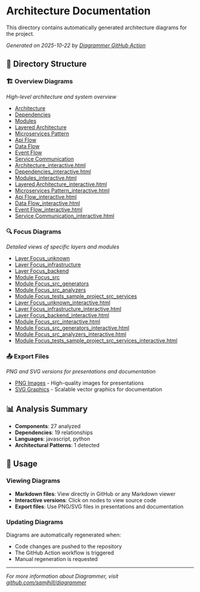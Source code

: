 # Architecture Documentation

This directory contains automatically generated architecture diagrams for the project.

*Generated on 2025-10-22 by [Diagrammer GitHub Action](https://github.com/samjhill/diagrammer)*

## 📁 Directory Structure

### 🏗️ Overview Diagrams
*High-level architecture and system overview*

- [Architecture](diagrams/overview/architecture.md)
- [Dependencies](diagrams/overview/dependencies.md)
- [Modules](diagrams/overview/modules.md)
- [Layered Architecture](diagrams/overview/layeredArchitecture.md)
- [Microservices Pattern](diagrams/overview/microservicesPattern.md)
- [Api Flow](diagrams/overview/apiFlow.md)
- [Data Flow](diagrams/overview/dataFlow.md)
- [Event Flow](diagrams/overview/eventFlow.md)
- [Service Communication](diagrams/overview/serviceCommunication.md)
- [Architecture_interactive.html](diagrams/overview/architecture_interactive.html.md)
- [Dependencies_interactive.html](diagrams/overview/dependencies_interactive.html.md)
- [Modules_interactive.html](diagrams/overview/modules_interactive.html.md)
- [Layered Architecture_interactive.html](diagrams/overview/layeredArchitecture_interactive.html.md)
- [Microservices Pattern_interactive.html](diagrams/overview/microservicesPattern_interactive.html.md)
- [Api Flow_interactive.html](diagrams/overview/apiFlow_interactive.html.md)
- [Data Flow_interactive.html](diagrams/overview/dataFlow_interactive.html.md)
- [Event Flow_interactive.html](diagrams/overview/eventFlow_interactive.html.md)
- [Service Communication_interactive.html](diagrams/overview/serviceCommunication_interactive.html.md)

### 🔍 Focus Diagrams
*Detailed views of specific layers and modules*

- [Layer Focus_unknown](diagrams/focus/layerFocus_unknown.md)
- [Layer Focus_infrastructure](diagrams/focus/layerFocus_infrastructure.md)
- [Layer Focus_backend](diagrams/focus/layerFocus_backend.md)
- [Module Focus_src](diagrams/focus/moduleFocus_src.md)
- [Module Focus_src_generators](diagrams/focus/moduleFocus_src_generators.md)
- [Module Focus_src_analyzers](diagrams/focus/moduleFocus_src_analyzers.md)
- [Module Focus_tests_sample_project_src_services](diagrams/focus/moduleFocus_tests_sample_project_src_services.md)
- [Layer Focus_unknown_interactive.html](diagrams/focus/layerFocus_unknown_interactive.html.md)
- [Layer Focus_infrastructure_interactive.html](diagrams/focus/layerFocus_infrastructure_interactive.html.md)
- [Layer Focus_backend_interactive.html](diagrams/focus/layerFocus_backend_interactive.html.md)
- [Module Focus_src_interactive.html](diagrams/focus/moduleFocus_src_interactive.html.md)
- [Module Focus_src_generators_interactive.html](diagrams/focus/moduleFocus_src_generators_interactive.html.md)
- [Module Focus_src_analyzers_interactive.html](diagrams/focus/moduleFocus_src_analyzers_interactive.html.md)
- [Module Focus_tests_sample_project_src_services_interactive.html](diagrams/focus/moduleFocus_tests_sample_project_src_services_interactive.html.md)

### 📤 Export Files
*PNG and SVG versions for presentations and documentation*

- [PNG Images](exports/png/) - High-quality images for presentations
- [SVG Graphics](exports/svg/) - Scalable vector graphics for documentation

## 📊 Analysis Summary

- **Components**: 27 analyzed
- **Dependencies**: 19 relationships
- **Languages**: javascript, python
- **Architectural Patterns**: 1 detected

## 🚀 Usage

### Viewing Diagrams
- **Markdown files**: View directly in GitHub or any Markdown viewer
- **Interactive versions**: Click on nodes to view source code
- **Export files**: Use PNG/SVG files in presentations and documentation

### Updating Diagrams
Diagrams are automatically regenerated when:
- Code changes are pushed to the repository
- The GitHub Action workflow is triggered
- Manual regeneration is requested

---

*For more information about Diagrammer, visit [github.com/samjhill/diagrammer](https://github.com/samjhill/diagrammer)*
